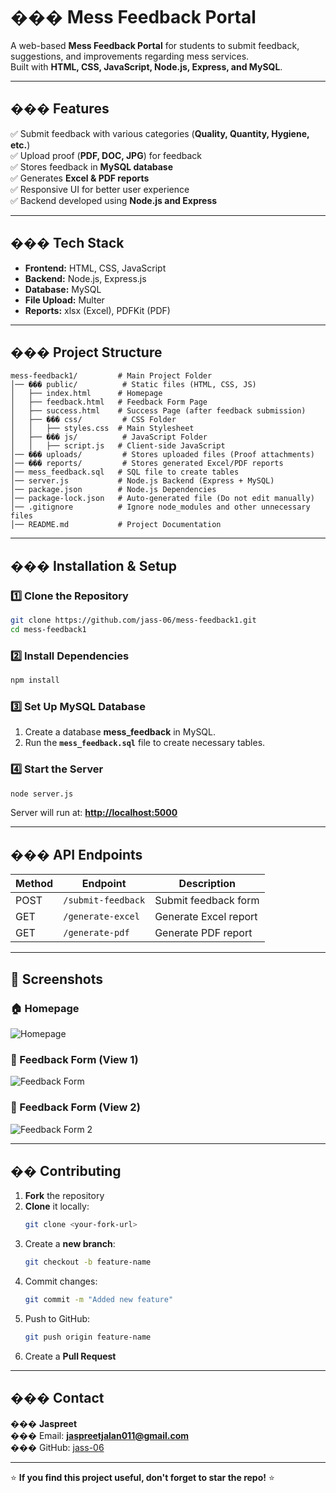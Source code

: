 # ��� Mess Feedback Portal

A web-based **Mess Feedback Portal** for students to submit feedback, suggestions, and improvements regarding mess services.  
Built with **HTML, CSS, JavaScript, Node.js, Express, and MySQL**.

---

## ��� Features

✅ Submit feedback with various categories (**Quality, Quantity, Hygiene, etc.**)  
✅ Upload proof (**PDF, DOC, JPG**) for feedback  
✅ Stores feedback in **MySQL database**  
✅ Generates **Excel & PDF reports**  
✅ Responsive UI for better user experience  
✅ Backend developed using **Node.js and Express**  

---

## ��� Tech Stack

- **Frontend:** HTML, CSS, JavaScript  
- **Backend:** Node.js, Express.js  
- **Database:** MySQL  
- **File Upload:** Multer  
- **Reports:** xlsx (Excel), PDFKit (PDF)  

---

## ��� Project Structure

```
mess-feedback1/         # Main Project Folder
│── ��� public/          # Static files (HTML, CSS, JS)
│   ├── index.html      # Homepage
│   ├── feedback.html   # Feedback Form Page
│   ├── success.html    # Success Page (after feedback submission)
│   ├── ��� css/         # CSS Folder
│   │   ├── styles.css  # Main Stylesheet
│   ├── ��� js/          # JavaScript Folder
│   │   ├── script.js   # Client-side JavaScript
│── ��� uploads/         # Stores uploaded files (Proof attachments)
│── ��� reports/         # Stores generated Excel/PDF reports
│── mess_feedback.sql   # SQL file to create tables
│── server.js           # Node.js Backend (Express + MySQL)
│── package.json        # Node.js Dependencies
│── package-lock.json   # Auto-generated file (Do not edit manually)
│── .gitignore          # Ignore node_modules and other unnecessary files
│── README.md           # Project Documentation
```

---

## ��� Installation & Setup

### 1️⃣ Clone the Repository
```sh
git clone https://github.com/jass-06/mess-feedback1.git
cd mess-feedback1
```

### 2️⃣ Install Dependencies
```sh
npm install
```

### 3️⃣ Set Up MySQL Database
1. Create a database **mess_feedback** in MySQL.  
2. Run the **`mess_feedback.sql`** file to create necessary tables.

### 4️⃣ Start the Server
```sh
node server.js
```
Server will run at: **[http://localhost:5000](http://localhost:5000)**  

---

## ��� API Endpoints

| Method | Endpoint             | Description                 |
|--------|----------------------|-----------------------------|
| POST   | `/submit-feedback`   | Submit feedback form       |
| GET    | `/generate-excel`    | Generate Excel report      |
| GET    | `/generate-pdf`      | Generate PDF report        |

---

## 📸 Screenshots  

### 🏠 Homepage  
![Homepage](https://raw.githubusercontent.com/jass-06/mess-feedback1/main/uploads/screenshots/home-page.png)  

### 📄 Feedback Form (View 1)  
![Feedback Form](https://raw.githubusercontent.com/jass-06/mess-feedback1/main/uploads/screenshots/feedback-page.png)  

### 📄 Feedback Form (View 2)  
![Feedback Form 2](https://raw.githubusercontent.com/jass-06/mess-feedback1/main/uploads/screenshots/feedback-page1.png) 

---

## �� Contributing

1. **Fork** the repository  
2. **Clone** it locally:  
   ```sh
   git clone <your-fork-url>
   ```
3. Create a **new branch**:  
   ```sh
   git checkout -b feature-name
   ```
4. Commit changes:  
   ```sh
   git commit -m "Added new feature"
   ```
5. Push to GitHub:  
   ```sh
   git push origin feature-name
   ```
6. Create a **Pull Request**  

---

## ��� Contact

��� **Jaspreet**  
��� Email: **jaspreetjalan011@gmail.com**  
��� GitHub: [jass-06](https://github.com/jass-06)  

---

⭐ **If you find this project useful, don't forget to star the repo!** ⭐